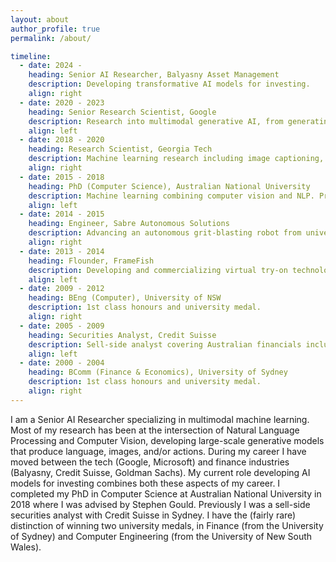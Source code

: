 ```yaml
---
layout: about
author_profile: true
permalink: /about/

timeline:
  - date: 2024 -
    heading: Senior AI Researcher, Balyasny Asset Management
    description: Developing transformative AI models for investing.
    align: right
  - date: 2020 - 2023
    heading: Senior Research Scientist, Google
    description: Research into multimodal generative AI, from generating synthetic instructions for training robots to text-to-image generation and editing, e.g. Imagen Editor, Pathdreamer.
    align: left
  - date: 2018 - 2020
    heading: Research Scientist, Georgia Tech
    description: Machine learning research including image captioning, visual question answering (VQA) and language-guided localization and navigation for embodied agents. Collaborating with Dhruv Batra and Devi Parikh.  
    align: right
  - date: 2015 - 2018
    heading: PhD (Computer Science), Australian National University
    description: Machine learning combining computer vision and NLP. Proposed bottom-up and top-down attention for vision-and-language models, the SPICE metric, and Vision-and-Language Navigation (VLN). Affiliated with the Australian Centre for Robotic Vision.
    align: left
  - date: 2014 - 2015
    heading: Engineer, Sabre Autonomous Solutions
    description: Advancing an autonomous grit-blasting robot from university prototype to commercial product. 
    align: right
  - date: 2013 - 2014
    heading: Flounder, FrameFish
    description: Developing and commercializing virtual try-on technology for glasses and sunglasses.
    align: left
  - date: 2009 - 2012
    heading: BEng (Computer), University of NSW
    description: 1st class honours and university medal.   
    align: right
  - date: 2005 - 2009
    heading: Securities Analyst, Credit Suisse
    description: Sell-side analyst covering Australian financials including commercial banks and investment banks. Top 3 rated team.
    align: left
  - date: 2000 - 2004
    heading: BComm (Finance & Economics), University of Sydney
    description: 1st class honours and university medal.  
    align: right
---
```


I am a Senior AI Researcher specializing in multimodal machine learning. Most of my research has been at the intersection of Natural Language Processing and Computer Vision, developing large-scale generative models that produce language, images, and/or actions. During my career I have moved between the tech (Google, Microsoft) and finance industries (Balyasny, Credit Suisse, Goldman Sachs). My current role developing AI models for investing combines both these aspects of my career. I completed my PhD in Computer Science at Australian National University in 2018 where I was advised by Stephen Gould. Previously I was a sell-side securities analyst with Credit Suisse in Sydney. I have the (fairly rare) distinction of winning two university medals, in Finance (from the University of Sydney) and Computer Engineering (from the University of New South Wales).
